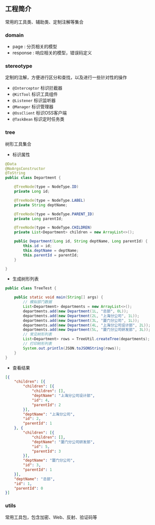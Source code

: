 ## 工程简介
常用的工具类、辅助类、定制注解等集合

### domain
- page : 分页相关的模型
- response : 响应相关的模型，错误码定义

### stereotype

定制的注解，方便进行区分和查找，以及进行一些针对性的操作

- `@Interceptor` 标识拦截器
- `@KitTool`     标识工具组件
- `@Listener`    标识监听器
- `@Manager`     标识管理器
- `@OssClient`   标识OSS客户端
- `@TaskBean`    标识定时任务类

### tree
树形工具集合

- 标识属性
~~~java
@Data
@NoArgsConstructor
@ToString
public class Department {

    @TreeNode(type = NodeType.ID)
    private Long id;

    @TreeNode(type = NodeType.LABEL)
    private String deptName;

    @TreeNode(type = NodeType.PARENT_ID)
    private Long parentId;

    @TreeNode(type = NodeType.CHILDREN)
    private List<Department> children = new ArrayList<>();

    public Department(Long id, String deptName, Long parentId) {
        this.id = id;
        this.deptName = deptName;
        this.parentId = parentId;
    }

}
~~~

- 生成树形列表
~~~java
public class TreeTest {

    public static void main(String[] args) {
        // 模拟部门数据
        List<Department> departments = new ArrayList<>();
        departments.add(new Department(1L, "总部", 0L));
        departments.add(new Department(2L, "上海分公司", 1L));
        departments.add(new Department(3L, "厦门分公司", 1L));
        departments.add(new Department(4L, "上海分公司设计部", 2L));
        departments.add(new Department(5L, "厦门分公司研发部", 3L));
        // 常见树形列表
        List<Department> rows = TreeUtil.createTree(departments);
        // 打印树形列表
        System.out.println(JSON.toJSONString(rows));
    }
}
~~~
- 查看结果
~~~json
[{
	"children": [{
		"children": [{
			"children": [],
			"deptName": "上海分公司设计部",
			"id": 4,
			"parentId": 2
		}],
		"deptName": "上海分公司",
		"id": 2,
		"parentId": 1
	}, {
		"children": [{
			"children": [],
			"deptName": "厦门分公司研发部",
			"id": 5,
			"parentId": 3
		}],
		"deptName": "厦门分公司",
		"id": 3,
		"parentId": 1
	}],
	"deptName": "总部",
	"id": 1,
	"parentId": 0
}]
~~~


### utils
常用工具包，包含加密、Web、反射、验证码等

